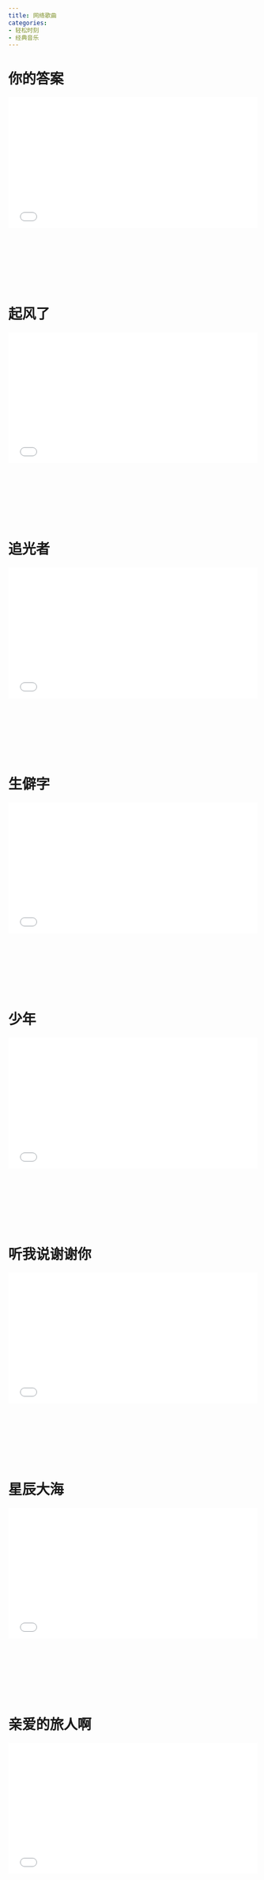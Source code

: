 ```yaml
---
title: 网络歌曲
categories: 
- 轻松时刻
- 经典音乐
---
```


# 你的答案

<div style="position: relative; width: 100%; height: 0; padding-bottom: 75%;">
<iframe src="//player.bilibili.com/player.html?aid=80304727&bvid=BV1YJ411s7fQ&cid=137423077&page=1&high_quality=1&danmaku=0" scrolling="no" border="0" frameborder="no" framespacing="0" allowfullscreen="true" style="position: absolute; width: 100%; height: 70%; Left: 0; top: 0;"></iframe></div>

# 起风了

<div style="position: relative; width: 100%; height: 0; padding-bottom: 75%;">
<iframe src="//player.bilibili.com/player.html?aid=634688687&bvid=BV1ib4y1i7iw&cid=456382403&page=1&high_quality=1&danmaku=0" scrolling="no" border="0" frameborder="no" framespacing="0" allowfullscreen="true" style="position: absolute; width: 100%; height: 70%; Left: 0; top: 0;"></iframe></div>

# 追光者

<div style="position: relative; width: 100%; height: 0; padding-bottom: 75%;">
<iframe src="//player.bilibili.com/player.html?aid=683156694&bvid=BV1kS4y1w73t&cid=576697778&page=1&high_quality=1&danmaku=0" scrolling="no" border="0" frameborder="no" framespacing="0" allowfullscreen="true" style="position: absolute; width: 100%; height: 70%; Left: 0; top: 0;"></iframe></div>

# 生僻字

<div style="position: relative; width: 100%; height: 0; padding-bottom: 75%;">
<iframe src="//player.bilibili.com/player.html?aid=37891496&bvid=BV1qt411q7Py&cid=66614110&page=1&high_quality=1&danmaku=0" scrolling="no" border="0" frameborder="no" framespacing="0" allowfullscreen="true" style="position: absolute; width: 100%; height: 70%; Left: 0; top: 0;"></iframe></div>

# 少年

<div style="position: relative; width: 100%; height: 0; padding-bottom: 75%;">
<iframe src="//player.bilibili.com/player.html?aid=668937952&bvid=BV1ya4y1a71L&cid=216964191&page=1&high_quality=1&danmaku=0" scrolling="no" border="0" frameborder="no" framespacing="0" allowfullscreen="true" style="position: absolute; width: 100%; height: 70%; Left: 0; top: 0;"></iframe></div>

# 听我说谢谢你

<div style="position: relative; width: 100%; height: 0; padding-bottom: 75%;">
<iframe src="//player.bilibili.com/player.html?aid=255797238&bvid=BV1cY41177bu&cid=580287092&page=1&high_quality=1&danmaku=0" scrolling="no" border="0" frameborder="no" framespacing="0" allowfullscreen="true" style="position: absolute; width: 100%; height: 70%; Left: 0; top: 0;"></iframe></div>

# 星辰大海

<div style="position: relative; width: 100%; height: 0; padding-bottom: 75%;">
<iframe src="//player.bilibili.com/player.html?aid=418375587&bvid=BV1pV41177SM&cid=348107945&page=1&high_quality=1&danmaku=0" scrolling="no" border="0" frameborder="no" framespacing="0" allowfullscreen="true" style="position: absolute; width: 100%; height: 70%; Left: 0; top: 0;"></iframe></div>

# 亲爱的旅人啊

<div style="position: relative; width: 100%; height: 0; padding-bottom: 75%;">
<iframe src="//player.bilibili.com/player.html?aid=55571607&bvid=BV1A4411N7Kb&cid=97160161&page=1&high_quality=1&danmaku=0" scrolling="no" border="0" frameborder="no" framespacing="0" allowfullscreen="true" style="position: absolute; width: 100%; height: 70%; Left: 0; top: 0;"></iframe></div>

# 世间美好与你环环相扣

<div style="position: relative; width: 100%; height: 0; padding-bottom: 75%;">
<iframe src="//player.bilibili.com/player.html?aid=76536409&bvid=BV1YJ41127vp&cid=130917981&page=1&high_quality=1&danmaku=0" scrolling="no" border="0" frameborder="no" framespacing="0" allowfullscreen="true" style="position: absolute; width: 100%; height: 70%; Left: 0; top: 0;"></iframe></div>

# 无名之辈

<div style="position: relative; width: 100%; height: 0; padding-bottom: 75%;">
<iframe src="//player.bilibili.com/player.html?aid=65713718&bvid=BV1p4411z7Dy&cid=114016998&page=1&high_quality=1&danmaku=0" scrolling="no" border="0" frameborder="no" framespacing="0" allowfullscreen="true" style="position: absolute; width: 100%; height: 70%; Left: 0; top: 0;"></iframe></div>

# 错位时空

<div style="position: relative; width: 100%; height: 0; padding-bottom: 75%;">
<iframe src="//player.bilibili.com/player.html?aid=335416144&bvid=BV1pA411F7tB&cid=406063100&page=1&high_quality=1&danmaku=0" scrolling="no" border="0" frameborder="no" framespacing="0" allowfullscreen="true" style="position: absolute; width: 100%; height: 70%; Left: 0; top: 0;"></iframe></div>

# 桥边姑娘

<div style="position: relative; width: 100%; height: 0; padding-bottom: 75%;">
<iframe src="//player.bilibili.com/player.html?aid=710139557&bvid=BV1rQ4y1M7V1&cid=175686472&page=1&high_quality=1&danmaku=0" scrolling="no" border="0" frameborder="no" framespacing="0" allowfullscreen="true" style="position: absolute; width: 100%; height: 70%; Left: 0; top: 0;"></iframe></div>

# 春风十里

<div style="position: relative; width: 100%; height: 0; padding-bottom: 75%;">
<iframe src="//player.bilibili.com/player.html?aid=52559540&bvid=BV1M4411J7Xk&cid=91983073&page=1&high_quality=1&danmaku=0" scrolling="no" border="0" frameborder="no" framespacing="0" allowfullscreen="true" style="position: absolute; width: 100%; height: 70%; Left: 0; top: 0;"></iframe></div>

# 大鱼

<div style="position: relative; width: 100%; height: 0; padding-bottom: 75%;">
<iframe src="//player.bilibili.com/player.html?aid=35052296&bvid=BV1Gb411P7U8&cid=61412616&page=1&high_quality=1&danmaku=0" scrolling="no" border="0" frameborder="no" framespacing="0" allowfullscreen="true" style="position: absolute; width: 100%; height: 70%; Left: 0; top: 0;"></iframe></div>

# 海底

<div style="position: relative; width: 100%; height: 0; padding-bottom: 75%;">
<iframe src="//player.bilibili.com/player.html?aid=545257094&bvid=BV1Ni4y1P7LJ&cid=332453835&page=1&high_quality=1&danmaku=0" scrolling="no" border="0" frameborder="no" framespacing="0" allowfullscreen="true" style="position: absolute; width: 100%; height: 70%; Left: 0; top: 0;"></iframe></div>

# 下山

<div style="position: relative; width: 100%; height: 0; padding-bottom: 75%;">
<iframe src="//player.bilibili.com/player.html?aid=80536322&bvid=BV1NJ411W75D&cid=137824538&page=1&high_quality=1&danmaku=0" scrolling="no" border="0" frameborder="no" framespacing="0" allowfullscreen="true" style="position: absolute; width: 100%; height: 70%; Left: 0; top: 0;"></iframe></div>

# 热爱105度的你

<div style="position: relative; width: 100%; height: 0; padding-bottom: 75%;">
<iframe src="//player.bilibili.com/player.html?aid=715678780&bvid=BV1VQ4y1R75a&cid=343247294&page=1&high_quality=1&danmaku=0" scrolling="no" border="0" frameborder="no" framespacing="0" allowfullscreen="true" style="position: absolute; width: 100%; height: 70%; Left: 0; top: 0;"></iframe></div>

# 沙漠骆驼

<div style="position: relative; width: 100%; height: 0; padding-bottom: 75%;">
<iframe src="//player.bilibili.com/player.html?aid=67725186&bvid=BV1NJ411A71N&cid=117400736&page=1&high_quality=1&danmaku=0" scrolling="no" border="0" frameborder="no" framespacing="0" allowfullscreen="true" style="position: absolute; width: 100%; height: 70%; Left: 0; top: 0;"></iframe></div>

# 芒种

<div style="position: relative; width: 100%; height: 0; padding-bottom: 75%;">
<iframe src="//player.bilibili.com/player.html?aid=64186665&bvid=BV1L4411f7N1&cid=111447796&page=1&high_quality=1&danmaku=0" scrolling="no" border="0" frameborder="no" framespacing="0" allowfullscreen="true" style="position: absolute; width: 100%; height: 70%; Left: 0; top: 0;"></iframe></div>

# 大田后生仔

<div style="position: relative; width: 100%; height: 0; padding-bottom: 75%;">
<iframe src="//player.bilibili.com/player.html?aid=71637974&bvid=BV1FE411k73T&cid=130916821&page=1&high_quality=1&danmaku=0" scrolling="no" border="0" frameborder="no" framespacing="0" allowfullscreen="true" style="position: absolute; width: 100%; height: 70%; Left: 0; top: 0;"></iframe></div>

# 点歌的人

<div style="position: relative; width: 100%; height: 0; padding-bottom: 75%;">
<iframe src="//player.bilibili.com/player.html?aid=331642009&bvid=BV1yA411T79z&cid=296099302&page=1&high_quality=1&danmaku=0" scrolling="no" border="0" frameborder="no" framespacing="0" allowfullscreen="true" style="position: absolute; width: 100%; height: 70%; Left: 0; top: 0;"></iframe></div>

# 你的酒馆对我打了烊

<div style="position: relative; width: 100%; height: 0; padding-bottom: 75%;">
<iframe src="//player.bilibili.com/player.html?aid=587779147&bvid=BV1GB4y1c7MZ&cid=331621481&page=1&high_quality=1&danmaku=0" scrolling="no" border="0" frameborder="no" framespacing="0" allowfullscreen="true" style="position: absolute; width: 100%; height: 70%; Left: 0; top: 0;"></iframe></div>

# 绿色

<div style="position: relative; width: 100%; height: 0; padding-bottom: 75%;">
<iframe src="//player.bilibili.com/player.html?aid=47094302&bvid=BV1Cb41177Qe&cid=82479942&page=1&high_quality=1&danmaku=0" scrolling="no" border="0" frameborder="no" framespacing="0" allowfullscreen="true" style="position: absolute; width: 100%; height: 70%; Left: 0; top: 0;"></iframe></div>

# 卡路里

<div style="position: relative; width: 100%; height: 0; padding-bottom: 75%;">
<iframe src="//player.bilibili.com/player.html?aid=29151926&bvid=BV1Ms411T7X6&cid=50599729&page=1&high_quality=1&danmaku=0" scrolling="no" border="0" frameborder="no" framespacing="0" allowfullscreen="true" style="position: absolute; width: 100%; height: 70%; Left: 0; top: 0;"></iframe></div>